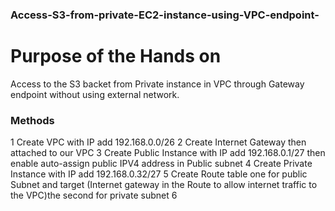 ### Access-S3-from-private-EC2-instance-using-VPC-endpoint-
# Purpose of the Hands on
Access to the S3 backet from Private instance in VPC through Gateway endpoint without using external network.

### Methods

1 Create VPC with IP add 192.168.0.0/26
2 Create Internet Gateway then attached to our VPC
3 Create Public Instance with IP add 192.168.0.1/27 then enable auto-assign public IPV4 address in Public subnet
4 Create Private Instance with IP add 192.168.0.32/27 
5 Create Route table one for public Subnet and target (Internet gateway in the Route to allow internet traffic to the VPC)the second for private subnet
6 

